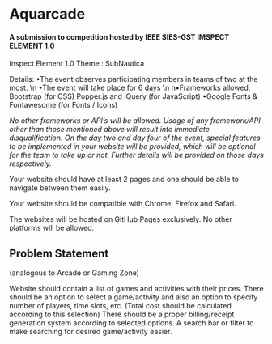 # Aquarcade
#### A submission to competition hosted by IEEE SIES-GST IMSPECT ELEMENT 1.0

Inspect Element 1.0
Theme : SubNautica

Details:
•The event observes participating members in teams of two at the most. \n
•The event will take place for 6 days \n
n•Frameworks allowed:
 Bootstrap (for CSS)
 Popper.js and jQuery (for JavaScript)
•Google Fonts & Fontawesome (for Fonts / Icons)

*No other frameworks or API’s will be allowed. Usage of any framework/API other than those mentioned above will result into immediate disqualification.
On the day two and day four of the event, special features to be implemented in your website will be provided, which will be optional for the team to take up or not. Further details will be provided on those days respectively.*

Your website should have at least 2 pages and one should be able to navigate between them easily.

Your website should be compatible with Chrome, Firefox and Safari.

The websites will be hosted on GitHub Pages exclusively. No other platforms will be allowed.


## Problem Statement
(analogous to Arcade or Gaming Zone)

Website should contain a list of games and activities with their prices.
There should be an option to select a game/activity and also an option to specify number of players, time slots, etc. (Total cost should be calculated according to this selection)
There should be a proper billing/receipt generation system according to selected options.
A search bar or filter to make searching for desired game/activity easier.
